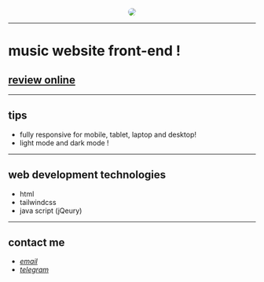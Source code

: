 <div align="center">
  <img src="https://github.com/Arash2oo4/musicPro" style="border-radius:50%">
</div>

---

# music website front-end !
## [review online](https://sys113.github.io/zar-film/)
---
## tips

* fully responsive for mobile, tablet, laptop and desktop!
* light mode and dark mode !

---
## web development technologies
* html
* tailwindcss
* java script (jQeury)

---
## contact me
* *[email](arashlatifioo44@gmail.com)*
* *[telegram](https://t.me/arash_2oo4)*
